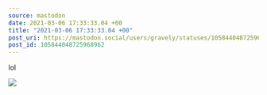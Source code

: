 ```yaml
---
source: mastodon
date: 2021-03-06 17:33:33.04 +00
title: "2021-03-06 17:33:33.04 +00"
post_uri: https://mastodon.social/users/gravely/statuses/105844048725968962
post_id: 105844048725968962
---
```

lol


![](/images/105844048687860483.jpg)

